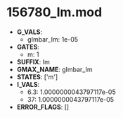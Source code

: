 # 156780_Im.mod

- **G_VALS**:
  - gImbar_Im: 1e-05
- **GATES**:
  - m: 1
- **SUFFIX**: Im
- **GMAX_NAME**: gImbar_Im
- **STATES**: ['m']
- **I_VALS**:
  - 6.3: 1.0000000043797117e-05
  - 37: 1.0000000043797117e-05
- **ERROR_FLAGS**: []
